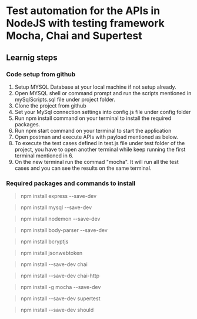 # Test automation for the APIs in NodeJS with testing framework Mocha, Chai and Supertest

## Learnig steps


### Code setup from github

1. Setup MYSQL Database at your local machine if not setup already.
2. Open MYSQL shell or command prompt and run the scripts mentioned in mySqlScripts.sql file under project folder.
3. Clone the project from github
4. Set your MySql connection settings into config.js file under config folder
5. Run npm install command on your terminal to install the required packages.
6. Run npm start command on your terminal to start the application
7. Open postman and execute APIs with payload mentioned as below. 
8. To execute the test cases defined in test.js file under test folder of the project, you have to open another terminal while keep running the first terminal mentioned in 6.
9. On the new terminal run the commad "mocha". It will run all the test cases and you can see the results on the same terminal.


### Required packages and commands to install
> npm install express --save-dev

> npm install mysql --save-dev

> npm install nodemon --save-dev

> npm install body-parser --save-dev

> npm install bcryptjs

> npm install jsonwebtoken

> npm install --save-dev chai

> npm install --save-dev chai-http 

> npm install -g mocha --save-dev

> npm install --save-dev supertest

> npm install --save-dev should
